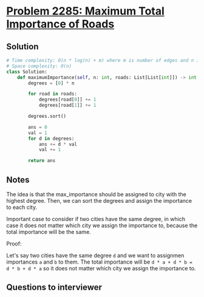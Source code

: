 # [Problem 2285: Maximum Total Importance of Roads](https://leetcode.com/problems/maximum-total-importance-of-roads/)

## Solution

```py
# Time complexity: O(n * log(n) + m) where m is number of edges and n is number of cities
# Space complexity: O(n)
class Solution:
    def maximumImportance(self, n: int, roads: List[List[int]]) -> int:
        degrees = [0] * n

        for road in roads:
            degrees[road[0]] += 1
            degrees[road[1]] += 1

        degrees.sort()

        ans = 0
        val = 1
        for d in degrees:
            ans += d * val
            val += 1

        return ans
```

## Notes

The idea is that the max_importance should be assigned to city with the highest degree. Then, we can sort the degrees and assign the importance to each city.

Important case to consider if two cities have the same degree, in which case it does not matter which city we assign the importance to, because the total importance will be the same.

Proof:

Let's say two cities have the same degree `d` and we want to assignmen importances `a` and `b` to them. The total importance will be `d * a + d * b = d * b + d * a` so it does not matter which city we assign the importance to.

## Questions to interviewer
